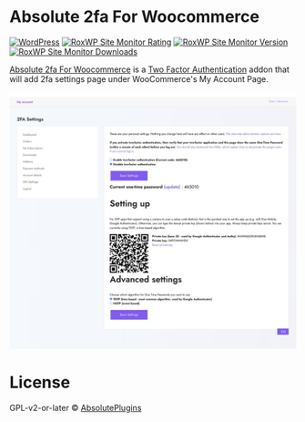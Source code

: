 # Absolute 2fa For Woocommerce

[![WordPress](https://img.shields.io/wordpress/v/absp-2fa-for-woocommerce.svg?label=WordPress&style=flat-square)](https://wordpress.org/plugins/absp-2fa-for-woocommerce/)
[![RoxWP Site Monitor Rating](https://img.shields.io/wordpress/plugin/r/absp-2fa-for-woocommerce?label=Rating&style=flat-square)](https://wordpress.org/plugins/absp-2fa-for-woocommerce/)
[![RoxWP Site Monitor Version](https://img.shields.io/wordpress/plugin/v/absp-2fa-for-woocommerce.svg?label=Version&style=flat-square)](https://wordpress.org/plugins/absp-2fa-for-woocommerce/)
[![RoxWP Site Monitor Downloads](https://img.shields.io/wordpress/plugin/dt/absp-2fa-for-woocommerce?label=Downloads&style=flat-square)](https://wordpress.org/plugins/absp-2fa-for-woocommerce/)

[Absolute 2fa For Woocommerce](https://wordpress.org/plugins/absp-2fa-for-woocommerce/) is a [Two Factor Authentication](https://wordpress.org/plugins/two-factor-authentication/) addon that will add 2fa settings page under WooCommerce's My Account Page.

![Demo Screenshot](2fa-settings-woocommerce.jpg)

# License
GPL-v2-or-later &copy; [AbsolutePlugins](https://absoluteplugins.com/)
